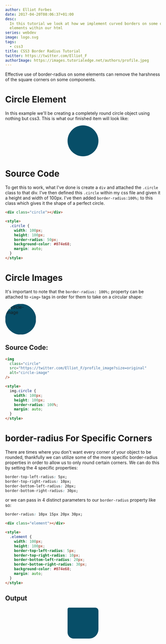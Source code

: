 ```yaml
---
author: Elliot Forbes
date: 2017-04-20T08:06:37+01:00
desc:
  In this tutorial we look at how we implement curved borders on some of the
  elements within our html
series: webdev
image: logo.svg
tags:
  - css3
title: CSS3 Border Radius Tutorial
twitter: https://twitter.com/Elliot_F
authorImage: https://images.tutorialedge.net/authors/profile.jpeg
---
```


Effective use of border-radius on some elements can remove the harshness of the
square corners on some components.

# Circle Element

In this example we'll be creating a completely round circle object using nothing
but css3. This is what our finished item will look like:

<div class="circle">
</div>

<style>
.circle {
  width: 100px;
  height: 100px;
  border-radius: 100%;
  background-color: #074E68;
  margin: auto;
}
</style>

# Source Code

To get this to work, what I've done is create a `div` and attached the `.circle`
class to that div. I've then defined this `.circle` within my css file and given
it a height and width of 100px. I've then added `border-radius:100%;` to this
class which gives it the shape of a perfect circle.

```html
<div class="circle"></div>

<style>
  .circle {
    width: 100px;
    height: 100px;
    border-radius: 50px;
    background-color: #074e68;
    margin: auto;
  }
</style>
```

# Circle Images

It's important to note that the `border-radius: 100%;` property can be attached
to `<img>` tags in order for them to take on a circular shape:

<img class="circle" src="https://twitter.com/Elliot_F/profile_image?size=original" alt="circle-image" />

<style>
img.circle {
  width: 100px;
  height: 100px;
  border-radius: 100%;
  margin: auto;
}
</style>

## Source Code:

```html
<img
  class="circle"
  src="https://twitter.com/Elliot_F/profile_image?size=original"
  alt="circle-image"
/>

<style>
  img.circle {
    width: 100px;
    height: 100px;
    border-radius: 100%;
    margin: auto;
  }
</style>
```

# border-radius For Specific Corners

There are times where you don't want every corner of your object to be rounded,
thankfully we can utilize some of the more specific border-radius properties in
order to allow us to only round certain corners. We can do this by setting the 4
specific properties:

```css
border-top-left-radius: 5px;
border-top-right-radius: 10px;
border-bottom-left-radius: 20px;
border-bottom-right-radius: 30px;
```

or we can pass in 4 distinct parameters to our `border-radius` property like so:

```css
border-radius: 10px 15px 20px 30px;
```

```html
<div class="element"></div>

<style>
  .element {
    width: 100px;
    height: 100px;
    border-top-left-radius: 5px;
    border-top-right-radius: 10px;
    border-bottom-left-radius: 20px;
    border-bottom-right-radius: 30px;
    background-color: #074e68;
    margin: auto;
  }
</style>
```

## Output

<div class="element">
</div>

<style>
.element {
  width: 100px;
  height: 100px;
  border-top-left-radius: 5px;
  border-top-right-radius: 10px;
  border-bottom-left-radius: 20px;
  border-bottom-right-radius: 30px;
  background-color: #074E68;
  margin: auto;
}
</style>
